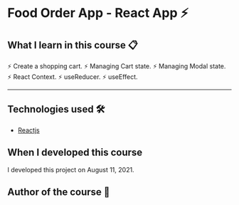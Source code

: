 # Food Order App - React App ⚡️

## What I learn in this course 📋

⚡️ Create a shopping cart.
⚡️ Managing Cart state.
⚡️ Managing Modal state.
⚡️ React Context.
⚡️ useReducer.
⚡️ useEffect.

---

## Technologies used 🛠️

- [Reactjs](https://reactjs.org/)

## When I developed this course

I developed this project on August 11, 2021.

## Author of the course 👥
